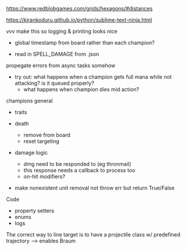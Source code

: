 https://www.redblobgames.com/grids/hexagons/#distances

https://kirankoduru.github.io/python/sublime-text-ninja.html


vvv make this so logging & printing looks nice
- global timestamp from board rather than each champion?


- read in SPELL_DAMAGE from .json

propegate errors from async tasks somehow

- try out: what happens when a champion gets full mana while not attacking? is it queued properly?
  - what happens when champion dies mid action?




champions general
- traits
- death
  - remove from board
  - reset targeting
- damage logic
  - dmg need to be responded to (eg thronmail)
  - this response needs a callback to process too
  - on-hit modifiers?

- make nonexistent unit removal not throw err but return True/False


Code
- property setters
- enums
- logs


The correct way to line target is to have a projectile class w/ predefined trajectory --> enables Braum